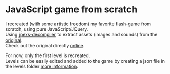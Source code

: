 # JavaScript game from scratch
I recreated (with some artistic freedom) my favorite flash-game from scratch, using pure JavaScript/JQuery.\
Using [jpexs-decompiler](https://github.com/jindrapetrik/jpexs-decompiler/releases) to extract assets (images and sounds) from the [original](https://github.com/AntoineSchmidt/Portfolio/blob/master/projects/gimmick/starrunner.swf).\
Check out the original directly [online](http://www.bambusratte.com/showgame.php?id=118).

For now, only the first level is recreated.\
Levels can be easily edited and added to the game by creating a json file in the levels folder [more information](https://github.com/AntoineSchmidt/Portfolio/tree/master/projects/gimmick/code/levels/).